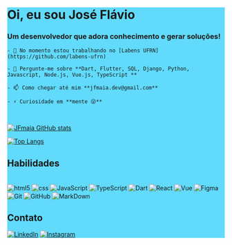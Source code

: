 <div style="background-color:#61DAFB">
  <h1 align="start">Oi, eu sou José Flávio </h1>
  <h3 align="start">Um desenvolvedor que adora conhecimento e gerar soluções!</h3>

  <article>

    - 🔭 No momento estou trabalhando no [Labens UFRN](https://github.com/labens-ufrn)

    - 💬 Pergunte-me sobre **Dart, Flutter, SQL, Django, Python, Javascript, Node.js, Vue.js, TypeScript **

    - 📫 Como chegar até mim **jfmaia.dev@gmail.com**

    - ⚡ Curiosidade em **mente 😜**

  </article>

  <br>
  
  [![JFmaia GitHub stats](https://github-readme-stats.vercel.app/api?username=JFmaia&show_icons=true&theme=dracula)]()

  [![Top Langs](https://github-readme-stats.vercel.app/api/top-langs/?username=JFmaia&layout=compact&theme=dracula)]()


  ## Habilidades
  <div style="display: inline_block"><br>
      <img align="center" alt="html5" src="https://img.shields.io/badge/HTML5-E34F26?style=for-the-badge&logo=html5&logoColor=white"/>
      <img align="center" alt="css" src="https://img.shields.io/badge/CSS3-1572B6?style=for-the-badge&logo=css3&logoColor=white"/>
      <img align="center" alt="JavaScript" src="https://img.shields.io/badge/JavaScript-323330?style=for-the-badge&logo=javascript&logoColor=F7DF1E"/>
      <img align="center" alt="TypeScript" src="https://img.shields.io/badge/TypeScript-007ACC?style=for-the-badge&logo=typescript&logoColor=white"/>
      <img align="center" alt="Dart" src="https://img.shields.io/badge/Dart-0175C2?style=for-the-badge&logo=dart&logoColor=white"/>
      <img align="center" alt="React" src="https://img.shields.io/badge/React-20232A?style=for-the-badge&logo=react&logoColor=61DAFB"/>
      <img align="center" alt="Vue" src="https://img.shields.io/badge/Vue.js-35495E?style=for-the-badge&logo=vue.js&logoColor=4FC08D"/>
      <img align="center" alt="Figma" src="https://img.shields.io/badge/Figma-F24E1E?style=for-the-badge&logo=figma&logoColor=white"/>
      <img align="center" alt="Git" src="https://img.shields.io/badge/GIT-E44C30?style=for-the-badge&logo=git&logoColor=white"/>
      <img align="center" alt="GitHub" src="https://img.shields.io/badge/GitHub-100000?style=for-the-badge&logo=github&logoColor=white"/>
      <img align="center" alt="MarkDown" src="https://img.shields.io/badge/Markdown-000000?style=for-the-badge&logo=markdown&logoColor=white"/>
  </div>

  ## Contato

  [![LinkedIn](https://img.shields.io/badge/LinkedIn-0077B5?style=for-the-badge&logo=linkedin&logoColor=white)](https://www.linkedin.com/in/jfmaiadev741147/)
  [![Instagram](https://img.shields.io/badge/Instagram-E4405F?style=for-the-badge&logo=instagram&logoColor=white)](https://www.instagram.com/jf_maia.dev/)
</div>
